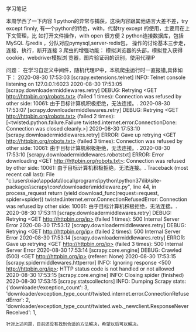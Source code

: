 学习笔记

本周学西了一下内容
	1 python的异常与捕获，这块内容跟其他语言大差不差，try except finnly,
	有一个python的特色，with，代替try except 的使用，主要用在上下文管理，比		如打开文件操作，with open 很方便
	2 python连接数据库，包括MySQL 与redis ，分队对应pymysql,server-redis包，	操作的讨论基本三步走，连接，执行，断开连接
	3 爬虫的增强功能： 模拟浏览器的头部，模拟登入获得cookie，webdriver模拟浏	览器，图片验证码的识别，使用代理IP

问题：
	在学习自定义中间件，随机代理IP中，本机爬虫运行时一直报错,具体如下：
	2020-08-30 17:53:03 [scrapy.extensions.telnet] INFO: Telnet console listening on 127.0.0.1:6023
	2020-08-30 17:53:05 [scrapy.downloadermiddlewares.retry] DEBUG: Retrying <GET http://httpbin.org/robots.txt> (failed 1 times): Connection was refused by other side: 10061: 由于目标计算机积极拒绝，无法连接。.
	2020-08-30 17:53:07 [scrapy.downloadermiddlewares.retry] DEBUG: Retrying <GET http://httpbin.org/robots.txt> (failed 2 times): [<twisted.python.failure.Failure twisted.internet.error.ConnectionDone: Connection was closed cleanly.>]
	2020-08-30 17:53:10 [scrapy.downloadermiddlewares.retry] ERROR: Gave up retrying <GET http://httpbin.org/robots.txt> (failed 3 times): Connection was refused
	by other side: 10061: 由于目标计算机积极拒绝，无法连接。.
	2020-08-30 17:53:10 [scrapy.downloadermiddlewares.robotstxt] ERROR: Error downloading <GET http://httpbin.org/robots.txt>: Connection was refused by other side: 10061: 由于目标计算机积极拒绝，无法连接。.
	Traceback (most recent call last):
	  File "c:\users\xiao\appdata\local\programs\python\python37\lib\site-packages\scrapy\core\downloader\middleware.py", line 44, in process_request
	      return (yield download_func(request=request, spider=spider))
	      twisted.internet.error.ConnectionRefusedError: Connection was refused by other side: 10061: 由于目标计算机积极拒绝，无法连接。.
	      2020-08-30 17:53:11 [scrapy.downloadermiddlewares.retry] DEBUG: Retrying <GET http://httpbin.org/ip> (failed 1 times): 500 Internal Server Error
	      2020-08-30 17:53:12 [scrapy.downloadermiddlewares.retry] DEBUG: Retrying <GET http://httpbin.org/ip> (failed 2 times): 500 Internal Server Error
	      2020-08-30 17:53:14 [scrapy.downloadermiddlewares.retry] ERROR: Gave up retrying <GET http://httpbin.org/ip> (failed 3 times): 500 Internal Server Error
	      2020-08-30 17:53:14 [scrapy.core.engine] DEBUG: Crawled (500) <GET http://httpbin.org/ip> (referer: None)
	      2020-08-30 17:53:15 [scrapy.spidermiddlewares.httperror] INFO: Ignoring response <500 http://httpbin.org/ip>: HTTP status code is not handled or not allowed
	      2020-08-30 17:53:15 [scrapy.core.engine] INFO: Closing spider (finished)
	      2020-08-30 17:53:15 [scrapy.statscollectors] INFO: Dumping Scrapy stats:
	      {'downloader/exception_count': 3,
	       'downloader/exception_type_count/twisted.internet.error.ConnectionRefusedError': 2,
	        'downloader/exception_type_count/twisted.web._newclient.ResponseNeverReceived': 1,
	
	针对上述问题，目前还没有找到合适的方法解决，希望以后可以解决。
